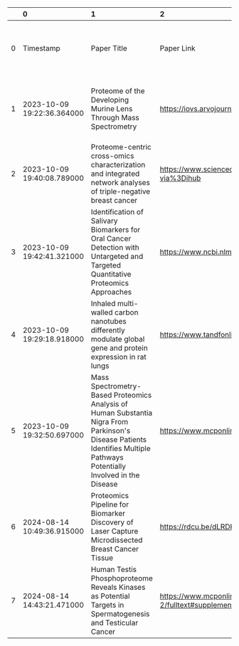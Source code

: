 |    | 0                          | 1                                                                                                                                                                        | 2                                                                                      | 3        | 4             | 5                       | 6                                              | 7                          | 8                                                     | 9                                                                                                     | 10                                                    | 11                                                   | 12                                      | 13                                                                                                                                                                                                                                                                                                                                                                                                                                                                                                                     | 14                                        | 15                     | 16                                    | 17                | 18                                                                             | 19                                    | 20                                                                                                                                                                 | 21                                         | 22                                    | 23                                         | 24                                                                                                                                              | 25             | 26                       | 27      | 28             | 29         |
|---:|:---------------------------|:-------------------------------------------------------------------------------------------------------------------------------------------------------------------------|:---------------------------------------------------------------------------------------|:---------|:--------------|:------------------------|:-----------------------------------------------|:---------------------------|:------------------------------------------------------|:------------------------------------------------------------------------------------------------------|:------------------------------------------------------|:-----------------------------------------------------|:----------------------------------------|:-----------------------------------------------------------------------------------------------------------------------------------------------------------------------------------------------------------------------------------------------------------------------------------------------------------------------------------------------------------------------------------------------------------------------------------------------------------------------------------------------------------------------|:------------------------------------------|:-----------------------|:--------------------------------------|:------------------|:-------------------------------------------------------------------------------|:--------------------------------------|:-------------------------------------------------------------------------------------------------------------------------------------------------------------------|:-------------------------------------------|:--------------------------------------|:-------------------------------------------|:------------------------------------------------------------------------------------------------------------------------------------------------|:---------------|:-------------------------|:--------|:---------------|:-----------|
|  0 | Timestamp                  | Paper Title                                                                                                                                                              | Paper Link                                                                             | PMID ID  | PRIDE ID      | Organism                | Tissue                                         | Disease                    | Groups                                                | Experimental Variables                                                                                | Number of Samples per Group (n)                       | Total Number of Samples (n)                          | Sample Annotation File Available? (Y/N) | Link or description for Sample Annotation File                                                                                                                                                                                                                                                                                                                                                                                                                                                                         | Data type (Phosphorylation vs Expression) | Label free or labeled? | If Labeled, which label? (TMT, iTRAQ) | Fractioned? (Y/N) | Which Software? (PEAKS, ProteomeDiscoverer, Scaffold, MaxQuant, OpenMS, Other) | Peptide level matrix available? (Y/N) | Link or description for Peptide Data Matrix File                                                                                                                   | Size of Peptide Matrix (Peptide x Samples) | Protein level matrix available? (Y/N) | Size of Protein Matrix (Protein x Samples) | Link or description for Protein Data Matrix File                                                                                                | TMT info (Y/N) | SEARCH file w/MetO (Y/N) | Enzymes | RAW file (Y/N) | Your Name  |
|  1 | 2023-10-09 19:22:36.364000 | Proteome of the Developing Murine Lens Through Mass Spectrometry                                                                                                         | https://iovs.arvojournals.org/article.aspx?articleid=2670138                           | 29332127 | PXD006381     | Mus musculus (mouse)    | Lens of camera-type eye                        | Cataractogenesis           | WT                                                    | Time points: Embryonic day 15 (E15) and 18 (E18) and postnatal day 0 (P0), 3 (P3), 6 (P6), and 9 (P9) | 3 biological replicates for each subgroup (timepoint) | Total: 18 (3*6 = biological replicates x nTimepoint) | Y                                       | https://arvo.silverchair-cdn.com/arvo/content_public/journal/iovs/936670/iovs-58-13-55_s17.xlsx?Expires=1694527471&Signature=mHlI~HEy-FgNjqxvb94lFXK~l~HNZu~3jqskFnU~EYhunLtPRQBIvMmRPoXClW6m-gQDd4hjZ2XtUuEwIsyDgOKhoRN0odhGEgeFMbA5mtIAVwYy3XZ~Xkv5NfoFbU7RWjuwOOk4JgGc3TWGBVtsAZWfIIFIYwqt65MkdOQNNxi-xffZN3-ft4710Zavg6D6YhcHe-po3WVQ1iWPMOJqHESL~cmFOPgB40qAD1PZq7WInSAKoH7n-vodUu-KfsJLHxWwrAg55fGqUc0yodOU1foOHgtZjWl15-AgZKdbAks2oONvcJbGYRV0UBal3L-IiTHEdGYTgAcx52ygO9mcLg__&Key-Pair-Id=APKAIE5G5CRDK6RD3PGA | Protein Expression                        | Labeled                | TMT                                   | N                 | ProteomeDiscoverer                                                             | N                                     | nan                                                                                                                                                                | nan                                        | Yes                                   | 6076 x 18                                  | https://iovs.arvojournals.org/article.aspx?articleid=2670138                                                                                    | nan            | nan                      | trypsin | nan            | nan        |
|  2 | 2023-10-09 19:40:08.789000 | Proteome-centric cross-omics characterization and integrated network analyses of triple-negative breast cancer                                                           | https://www.sciencedirect.com/science/article/pii/S2211124722001875?via%3Dihub         | 35235781 | IPX0003222000 | Human                   | Breast tumor and non-cancerous adjacent tissue | TNBC                       | FUSCCTNBC cohort                                      | Breast cancer and non-cancerous tissue                                                                | 90 FUSCCTNBC cohort                                   | Total: 90                                            | Y                                       | https://ars.els-cdn.com/content/image/1-s2.0-S2211124722001875-mmc2.xlsx                                                                                                                                                                                                                                                                                                                                                                                                                                               | Phosphorylation                           | Label free             | nan                                   | N                 | MaxQuant                                                                       | Yes                                   | https://ars.els-cdn.com/content/image/1-s2.0-S2211124722001875-mmc3.xlsx                                                                                           | 20069 x 86                                 | Y                                     | 7531 x 82                                  | https://ars.els-cdn.com/content/image/1-s2.0-S2211124722001875-mmc3.xlsx                                                                        | nan            | nan                      | Trypsin | nan            | nan        |
|  3 | 2023-10-09 19:42:41.321000 | Identification of Salivary Biomarkers for Oral Cancer Detection with Untargeted and Targeted Quantitative Proteomics Approaches                                          | https://www.ncbi.nlm.nih.gov/pmc/articles/PMC6731081/                                  | 31253657 | PXD008655     | Human                   | Saliva                                         | Oral Cancer                | HC, OPMD, OSCC cohorts                                | healthy, potentially malignant, oral squamous cell carcinoma                                          | 115 HC, 116 OPMD, 117 OSCC                            | Total: 348                                           | Y                                       | https://www.ncbi.nlm.nih.gov/pmc/articles/PMC6731081/bin/152475_0_supp_321761_pqpfdb.xlsx                                                                                                                                                                                                                                                                                                                                                                                                                              | Protein expression                        | Labeled                | iTRAQ                                 | Y                 | Proteome Discoverer                                                            | Y                                     | https://www.ncbi.nlm.nih.gov/pmc/articles/PMC6731081/bin/152475_0_supp_321762_pqpfdb.xlsx                                                                          | 45062 x 348                                | No                                    | 1838 x 348                                 | nan                                                                                                                                             | Y              | nan                      | Trypsin | nan            | nan        |
|  4 | 2023-10-09 19:29:18.918000 | Inhaled multi-walled carbon nanotubes differently modulate global gene and protein expression in rat lungs                                                               | https://www.tandfonline.com/doi/full/10.1080/17435390.2020.1851418                     | 33332178 | PXD029842     | Rattus norvegicus (rat) | Lung tissue                                    | Carbon Nanotube Inhalation | Multi-walled carbon nanotubes inhaled: NM-401, NM-403 | Recovery Period (RP): 3/30/90/180 days, Dosage: High, Low                                             | 6 rats for each group                                 | Total: 48 (6 x nRP x nDosage = 6 x 4 x 2)            | N                                       | nan                                                                                                                                                                                                                                                                                                                                                                                                                                                                                                                    | Protein Expression                        | Label Free             | nan                                   | N                 | MaxQuant                                                                       | N                                     | nan                                                                                                                                                                | nan                                        | Yes                                   | 1175 x 48                                  | https://www.tandfonline.com/doi/suppl/10.1080/17435390.2020.1851418?scroll=top&role=tab#:~:text=Share-,Download,-figshare -Supplementary file 8 | nan            | nan                      | trypsin | nan            | nan        |
|  5 | 2023-10-09 19:32:50.697000 | Mass Spectrometry-Based Proteomics Analysis of Human Substantia Nigra From Parkinson's Disease Patients Identifies Multiple Pathways Potentially Involved in the Disease | https://www.mcponline.org/article/S1535-9476(22)00260-2/fulltext                       | 36423813 | nan           | Human                   | Substantia Nigra                               | Parkinson's Disease        | Parkinson's vs healthy                                | Main and replication experiment; FDR calculation with and without permutations in groups              | 15 for each group                                     | 15*2 = 30 samples total                              | Y                                       | http://efaidnbmnnnibpcajpcglclefindmkaj/https://www.mcponline.org/cms/10.1016/j.mcpro.2022.100452/attachment/bd62a816-b040-43ea-b97e-410198cdacb7/mmc8.pdf                                                                                                                                                                                                                                                                                                                                                             | "Protein Expression "                     | Label Free             | nan                                   | N                 | ProteomeDiscoverer                                                             | Yes                                   | https://www.mcponline.org/cms/10.1016/j.mcpro.2022.100280/attachment/439cf0fb-1eac-48a2-b7ae-ab88bb45fc83/mmc6.xlsx -Given in 2nd coloumn of supplementary data S1 | 134787 x 66                                | Yes                                   | 9743 x 30                                  | Given in 1st column of supplementary data S1                                                                                                    | nan            | nan                      | Trypsin | nan            | nan        |
|  6 | 2024-08-14 10:49:36.915000 | Proteomics Pipeline for Biomarker Discovery of Laser Capture Microdissected Breast Cancer Tissue                                                                         | https://rdcu.be/dLRDK                                                                  | 22644111 | nan           | Human                   | Breast Cancer Tissue                           | Breast Cancer              | Estrogen positive and estrogen negative               | Positive/Negative Estrogen                                                                            | 5 ER+, 4 ER-                                          | Total: 9                                             | Y                                       | https://www.ncbi.nlm.nih.gov/pmc/articles/PMC3428526/bin/10911_2012_9252_MOESM10_ESM.xlsx                                                                                                                                                                                                                                                                                                                                                                                                                              | Protein Expression                        | Label free             | nan                                   | N                 | MaxQuant                                                                       | Y                                     | https://static-content.springer.com/esm/art%3A10.1007%2Fs10911-012-9252-6/MediaObjects/10911_2012_9252_MOESM5_ESM.xlsx                                             | 13532 x 9                                  | N                                     | nan                                        | nan                                                                                                                                             | N              | N                        | Trypsin | N              | Riya Hegde |
|  7 | 2024-08-14 14:43:21.471000 | Human Testis Phosphoproteome Reveals Kinases as Potential Targets in Spermatogenesis and Testicular Cancer                                                               | https://www.mcponline.org/article/S1535-9476(20)31580-2/fulltext#supplementaryMaterial | 30683686 | PXD010246     | Human                   | Testicular                                     | nan                        | nan                                                   | nan                                                                                                   | 3                                                     | Total: 3                                             | Y                                       | https://www.mcponline.org/cms/10.1074/mcp.RA118.001278/attachment/c562a9d9-00e3-48ad-8000-4fdeaa0b6743/mmc1.zip                                                                                                                                                                                                                                                                                                                                                                                                        | Protein Expression                        | Label free             | nan                                   | N                 | MaxQuant                                                                       | Y                                     | https://www.mcponline.org/cms/10.1074/mcp.RA118.001278/attachment/c562a9d9-00e3-48ad-8000-4fdeaa0b6743/mmc1.zip                                                    | 8189 x 3                                   | N                                     | nan                                        | nan                                                                                                                                             | N              | N                        | Trypsin | N              | Riya Hegde |